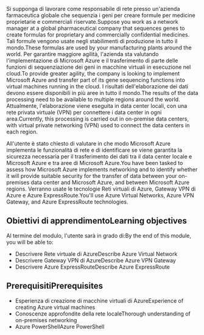 <span data-ttu-id="38bca-101">Si supponga di lavorare come responsabile di rete presso un'azienda farmaceutica globale che sequenzia i geni per creare formule per medicine proprietarie e commerciali riservate.</span><span class="sxs-lookup"><span data-stu-id="38bca-101">Suppose you work as a network manager at a global pharmaceutical company that sequences genes to create formulas for proprietary and commercially confidential medicines.</span></span> <span data-ttu-id="38bca-102">Tali formule vengono usate negli stabilimenti di produzione in tutto il mondo.</span><span class="sxs-lookup"><span data-stu-id="38bca-102">These formulas are used by your manufacturing plants around the world.</span></span> <span data-ttu-id="38bca-103">Per garantire maggiore agilità, l'azienda sta valutando l'implementazione di Microsoft Azure e il trasferimento di parte delle funzioni di sequenziazione dei geni in macchine virtuali in esecuzione nel cloud.</span><span class="sxs-lookup"><span data-stu-id="38bca-103">To provide greater agility, the company is looking to implement Microsoft Azure and transfer part of its gene sequencing functions into virtual machines running in the cloud.</span></span> <span data-ttu-id="38bca-104">I risultati dell'elaborazione dei dati devono essere disponibili in più aree in tutto il mondo.</span><span class="sxs-lookup"><span data-stu-id="38bca-104">The results of the data processing need to be available to multiple regions around the world.</span></span> <span data-ttu-id="38bca-105">Attualmente, l'elaborazione viene eseguita in data center locali, con una rete privata virtuale (VPN) per connettere i data center in ogni area.</span><span class="sxs-lookup"><span data-stu-id="38bca-105">Currently, this processing is carried out in on-premise data centers, with virtual private networking (VPN) used to connect the data centers in each region.</span></span>

<span data-ttu-id="38bca-106">All'utente è stato chiesto di valutare in che modo Microsoft Azure implementa le funzionalità di rete e di identificare se viene garantita la sicurezza necessaria per il trasferimento dei dati tra il data center locale e Microsoft Azure e tra aree di Microsoft Azure.</span><span class="sxs-lookup"><span data-stu-id="38bca-106">You have been tasked to assess how Microsoft Azure implements networking and to identify whether it will provide suitable security for the transfer of data between your on-premises data center and Microsoft Azure, and between Microsoft Azure regions.</span></span> <span data-ttu-id="38bca-107">Verranno usate le tecnologie Reti virtuali di Azure, Gateway VPN di Azure e Azure ExpressRoute.</span><span class="sxs-lookup"><span data-stu-id="38bca-107">You'll use Azure Virtual Networks, Azure VPN Gateway, and Azure ExpressRoute technologies.</span></span>

## <a name="learning-objectives"></a><span data-ttu-id="38bca-108">Obiettivi di apprendimento</span><span class="sxs-lookup"><span data-stu-id="38bca-108">Learning objectives</span></span>

<span data-ttu-id="38bca-109">Al termine del modulo, l'utente sarà in grado di:</span><span class="sxs-lookup"><span data-stu-id="38bca-109">By the end of this module, you will be able to:</span></span>
- <span data-ttu-id="38bca-110">Descrivere Rete virtuale di Azure</span><span class="sxs-lookup"><span data-stu-id="38bca-110">Describe Azure Virtual Network</span></span>
- <span data-ttu-id="38bca-111">Descrivere Gateway VPN di Azure</span><span class="sxs-lookup"><span data-stu-id="38bca-111">Describe Azure VPN Gateway</span></span>
- <span data-ttu-id="38bca-112">Descrivere Azure ExpressRoute</span><span class="sxs-lookup"><span data-stu-id="38bca-112">Describe Azure ExpressRoute</span></span>

## <a name="prerequisites"></a><span data-ttu-id="38bca-113">Prerequisiti</span><span class="sxs-lookup"><span data-stu-id="38bca-113">Prerequisites</span></span>

- <span data-ttu-id="38bca-114">Esperienza di creazione di macchine virtuali di Azure</span><span class="sxs-lookup"><span data-stu-id="38bca-114">Experience of creating Azure virtual machines</span></span>
- <span data-ttu-id="38bca-115">Conoscenze approfondite della rete locale</span><span class="sxs-lookup"><span data-stu-id="38bca-115">Thorough understanding of on-premises networking</span></span>
- <span data-ttu-id="38bca-116">Azure PowerShell</span><span class="sxs-lookup"><span data-stu-id="38bca-116">Azure PowerShell</span></span>
